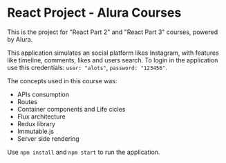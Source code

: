 # React Project - Alura Courses

This is the project for "React Part 2" and "React Part 3" courses, powered by Alura.

This application simulates an social platform likes Instagram, with features like timeline, comments, likes and users search. To login in the application use this credentials: `user: "alots"`, `password: "123456"`.

The concepts used in this course was:

- APIs consumption
- Routes
- Container components and Life cicles
- Flux architecture
- Redux library
- Immutable.js
- Server side rendering

Use `npm install` and `npm start` to run the application.